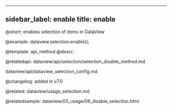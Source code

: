 
---
sidebar_label: enable
title: enable
---          

@short: enables selection of items in DataView





@example:
dataview.selection.enable();

@template: api_method
@descr:

@relatedapi: 
dataview/api/selection/selection_disable_method.md

dataview/api/dataview_selection_config.md

@changelog:
added in v7.0

@related: dataview/usage_selection.md

@relatedsample: dataview/03_usage/06_disable_selection.html
